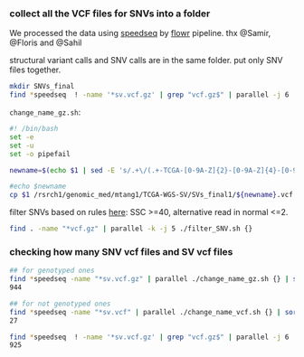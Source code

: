 ### collect all the VCF files for SNVs into a folder
We processed the data using [speedseq](https://github.com/hall-lab/speedseq) by [flowr](https://github.com/sahilseth/flowr) pipeline.
thx @Samir, @Floris and @Sahil

structural variant calls and SNV calls are in the same folder. put only SNV files together.

```bash
mkdir SNVs_final
find *speedseq  ! -name '*sv.vcf.gz' | grep "vcf.gz$" | parallel -j 6 ./change_name_gz.sh {}
```

`change_name_gz.sh`: 

```bash
#! /bin/bash
set -e
set -u
set -o pipefail

newname=$(echo $1 | sed -E 's/.+\/(.+-TCGA-[0-9A-Z]{2}-[0-9A-Z]{4}-[0-9]{2})-.+/\1/')

#echo $newname
cp $1 /rsrch1/genomic_med/mtang1/TCGA-WGS-SV/SVs_final1/${newname}.vcf.gz
```

filter SNVs based on rules [here](https://github.com/crazyhottommy/DNA-seq-analysis/blob/master/speedseq_sv_filter.md#for-snvs): SSC >=40, alternative read in normal <=2.

```bash
find . -name "*vcf.gz" | parallel -k -j 5 ./filter_SNV.sh {}
```

### checking how many SNV vcf files and SV vcf files

```bash
## for genotyped ones
find *speedseq -name "*sv.vcf.gz" | parallel ./change_name_gz.sh {} | sort | uniq | wc -l
944

## for not genotyped ones
find *speedseq -name "*sv.vcf" | parallel ./change_name_vcf.sh {} | sort | uniq | wc -l
27

find *speedseq  ! -name '*sv.vcf.gz' | grep "vcf.gz$" | parallel -j 6 ./change_name_gz.sh {} | sort | uniq | wc -l
925

```
